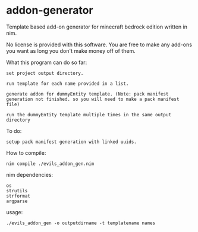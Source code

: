 # addon-generator
Template based add-on generator for minecraft bedrock edition written in nim.

No license is provided with this software. You are free to make any add-ons you want as long you don't make money off of them.

What this program can do so far:
	
	set project output directory.

	run template for each name provided in a list.

	generate addon for dummyEntity template. (Note: pack manifest generation not finished. so you will need to make a pack manifest file)
	
	run the dummyEntity template multiple times in the same output directory
	
To do:
	
	setup pack manifest generation with linked uuids.
	
How to compile:
	
	nim compile ./evils_addon_gen.nim

nim dependencies:
	
	os
	strutils
	strformat
	argparse
	
usage:
	
	./evils_addon_gen -o outputdirname -t templatename names
